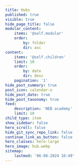 ```yaml
---
title: Hubs
published: true
visible: true
hide_page_title: false
modular_content:
    items: '@self.modular'
    order:
        by: folder
        dir: asc
content:
    items: '@self.children'
    limit: 10
    order:
        by: date
        dir: desc
    pagination: '1'
hide_post_summary: true
post_icon: calendar-o
hide_post_date: true
hide_post_taxonomy: true
feed:
    description: 'NEB academy'
    limit: 10
child_type: item
show_sidebar: false
hero_scroll: false
hide_git_sync_repo_link: false
continue_link_as_button: false
hero_classes: hero-large
hero_image: hub.webp
sitemap:
    lastmod: '06-08-2024 16:49'
---
```


